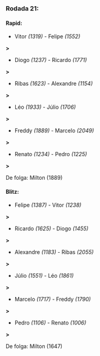 ### Rodada 21:

#### Rapid:

* Vitor *(1319)*     -     Felipe *(1552)*

 **>** 
* Diogo *(1237)*     -     Ricardo *(1771)*

 **>** 
* Ribas *(1623)*     -     Alexandre *(1154)*

 **>** 
* Léo *(1933)*     -     Júlio *(1706)*

 **>** 
* Freddy *(1889)*     -     Marcelo *(2049)*

 **>** 
* Renato *(1234)*     -     Pedro *(1225)*

 **>** 

De folga: Milton (1889)

#### Blitz:

* Felipe *(1387)*     -     Vitor *(1238)*

 **>** 
* Ricardo *(1625)*     -     Diogo *(1455)*

 **>** 
* Alexandre *(1183)*     -     Ribas *(2055)*

 **>** 
* Júlio *(1551)*     -     Léo *(1861)*

 **>** 
* Marcelo *(1717)*     -     Freddy *(1790)*

 **>** 
* Pedro *(1106)*     -     Renato *(1006)*

 **>** 

De folga: Milton (1647)

